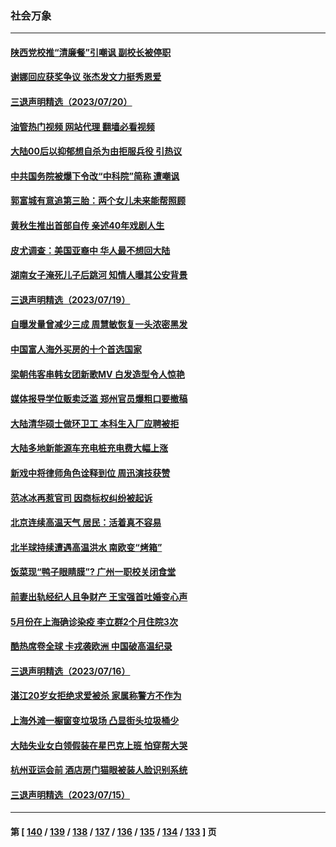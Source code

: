 ### 社会万象
---
#### [陕西党校推“清廉餐”引嘲讽 副校长被停职](../../pages/ncid282/n14039889.md?07240045) 
#### [谢娜回应获奖争议 张杰发文力挺秀恩爱](../../pages/ncid282/n14039646.md?07240045) 
#### [三退声明精选（2023/07/20）](../../pages/ncid282/n14039703.md?07240045) 
#### [油管热门视频 网站代理 翻墙必看视频](http://138.2.39.72:81/youtube.html?epic-marker?07240045)
#### [大陆00后以抑郁想自杀为由拒服兵役 引热议](../../pages/ncid282/n14039333.md?07240045) 
#### [中共国务院被爆下令改“中科院”简称 遭嘲讽](../../pages/ncid282/n14038835.md?07240045) 
#### [郭富城有意追第三胎：两个女儿未来能帮照顾](../../pages/ncid282/n14038810.md?07240045) 
#### [黄秋生推出首部自传 亲述40年戏剧人生](../../pages/ncid282/n14038772.md?07240045) 
#### [皮尤调查：美国亚裔中 华人最不想回大陆](../../pages/ncid282/n14038718.md?07240045) 
#### [湖南女子淹死儿子后跳河 知情人曝其公安背景](../../pages/ncid282/n14038034.md?07240045) 
#### [三退声明精选（2023/07/19）](../../pages/ncid282/n14038152.md?07240045) 
#### [自曝发量曾减少三成 周慧敏恢复一头浓密黑发](../../pages/ncid282/n14037929.md?07240045) 
#### [中国富人海外买房的十个首选国家](../../pages/ncid282/n14038009.md?07240045) 
#### [梁朝伟客串韩女团新歌MV 白发造型令人惊艳](../../pages/ncid282/n14037971.md?07240045) 
#### [媒体报导学位贩卖泛滥 郑州官员爆粗口要撤稿](../../pages/ncid282/n14037627.md?07240045) 
#### [大陆清华硕士做环卫工 本科生入厂应聘被拒](../../pages/ncid282/n14037538.md?07240045) 
#### [大陆多地新能源车充电桩充电费大幅上涨](../../pages/ncid282/n14037353.md?07240045) 
#### [新戏中将律师角色诠释到位 周迅演技获赞](../../pages/ncid282/n14037171.md?07240045) 
#### [范冰冰再惹官司 因商标权纠纷被起诉](../../pages/ncid282/n14037069.md?07240045) 
#### [北京连续高温天气 居民：活着真不容易](../../pages/ncid282/n14036928.md?07240045) 
#### [北半球持续遭遇高温洪水 南欧变“烤箱”](../../pages/ncid282/n14036800.md?07240045) 
#### [饭菜现“鸭子眼睛膜”? 广州一职校关闭食堂](../../pages/ncid282/n14036610.md?07240045) 
#### [前妻出轨经纪人且争财产 王宝强首吐婚变心声](../../pages/ncid282/n14036417.md?07240045) 
#### [5月份在上海确诊染疫 李立群2个月住院3次](../../pages/ncid282/n14036340.md?07240045) 
#### [酷热席卷全球 卡戎袭欧洲 中国破高温纪录](../../pages/ncid282/n14036110.md?07240045) 
#### [三退声明精选（2023/07/16）](../../pages/ncid282/n14035776.md?07240045) 
#### [湛江20岁女拒绝求爱被杀 家属称警方不作为](../../pages/ncid282/n14035342.md?07240045) 
#### [上海外滩一橱窗变垃圾场 凸显街头垃圾桶少](../../pages/ncid282/n14035282.md?07240045) 
#### [大陆失业女白领假装在星巴克上班 怕穿帮大哭](../../pages/ncid282/n14035091.md?07240045) 
#### [杭州亚运会前 酒店房门猫眼被装人脸识别系统](../../pages/ncid282/n14035266.md?07240045) 
#### [三退声明精选（2023/07/15）](../../pages/ncid282/n14035049.md?07240045) 

---
#### 第 [ [140](./140.md?07240045) / [139](./139.md?07240045) / [138](./138.md?07240045) / [137](./137.md?07240045) / [136](./136.md?07240045) / [135](./135.md?07240045) / [134](./134.md?07240045) / [133](./133.md?07240045) ] 页
